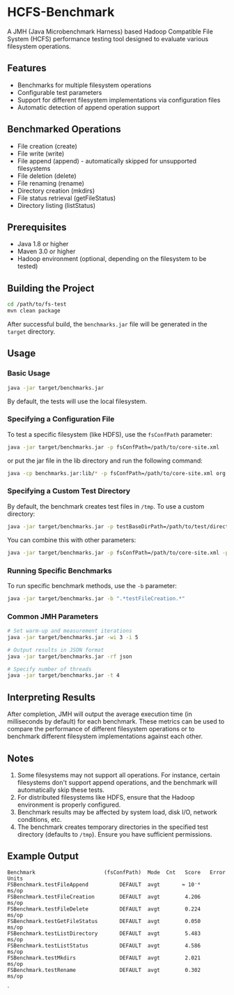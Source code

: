 # HCFS-Benchmark

A JMH (Java Microbenchmark Harness) based Hadoop Compatible File System (HCFS) performance testing tool designed to evaluate various filesystem operations.

## Features

* Benchmarks for multiple filesystem operations
* Configurable test parameters
* Support for different filesystem implementations via configuration files
* Automatic detection of append operation support

## Benchmarked Operations

* File creation (create)
* File write (write)
* File append (append) - automatically skipped for unsupported filesystems
* File deletion (delete)
* File renaming (rename)
* Directory creation (mkdirs)
* File status retrieval (getFileStatus)
* Directory listing (listStatus)

## Prerequisites

* Java 1.8 or higher
* Maven 3.0 or higher
* Hadoop environment (optional, depending on the filesystem to be tested)

## Building the Project

```bash
cd /path/to/fs-test
mvn clean package
```

After successful build, the `benchmarks.jar` file will be generated in the `target` directory.

## Usage

### Basic Usage

```bash
java -jar target/benchmarks.jar
```

By default, the tests will use the local filesystem.

### Specifying a Configuration File

To test a specific filesystem (like HDFS), use the `fsConfPath` parameter:

```bash
java -jar target/benchmarks.jar -p fsConfPath=/path/to/core-site.xml
```
or put the jar file in the lib directory and run the following command:

```bash
java -cp benchmarks.jar:lib/* -p fsConfPath=/path/to/core-site.xml org.openjdk.jmh.Main
```

### Specifying a Custom Test Directory

By default, the benchmark creates test files in `/tmp`. To use a custom directory:

```bash
java -jar target/benchmarks.jar -p testBaseDirPath=/path/to/test/directory
```

You can combine this with other parameters:

```bash
java -jar target/benchmarks.jar -p fsConfPath=/path/to/core-site.xml -p testBaseDirPath=/path/to/test/directory
```

### Running Specific Benchmarks

To run specific benchmark methods, use the `-b` parameter:

```bash
java -jar target/benchmarks.jar -b ".*testFileCreation.*"
```

### Common JMH Parameters

```bash
# Set warm-up and measurement iterations
java -jar target/benchmarks.jar -wi 3 -i 5

# Output results in JSON format
java -jar target/benchmarks.jar -rf json

# Specify number of threads
java -jar target/benchmarks.jar -t 4
```

## Interpreting Results

After completion, JMH will output the average execution time (in milliseconds by default) for each benchmark. These metrics can be used to compare the performance of different filesystem operations or to benchmark different filesystem implementations against each other.

## Notes

1. Some filesystems may not support all operations. For instance, certain filesystems don't support append operations, and the benchmark will automatically skip these tests.
2. For distributed filesystems like HDFS, ensure that the Hadoop environment is properly configured.
3. Benchmark results may be affected by system load, disk I/O, network conditions, etc.
4. The benchmark creates temporary directories in the specified test directory (defaults to `/tmp`). Ensure you have sufficient permissions.

## Example Output

```
Benchmark                      (fsConfPath)  Mode  Cnt   Score   Error  Units
FSBenchmark.testFileAppend          DEFAULT  avgt       ≈ 10⁻⁴          ms/op
FSBenchmark.testFileCreation        DEFAULT  avgt        4.206          ms/op
FSBenchmark.testFileDelete          DEFAULT  avgt        0.224          ms/op
FSBenchmark.testGetFileStatus       DEFAULT  avgt        0.050          ms/op
FSBenchmark.testListDirectory       DEFAULT  avgt        5.483          ms/op
FSBenchmark.testListStatus          DEFAULT  avgt        4.586          ms/op
FSBenchmark.testMkdirs              DEFAULT  avgt        2.021          ms/op
FSBenchmark.testRename              DEFAULT  avgt        0.302          ms/op
```
`